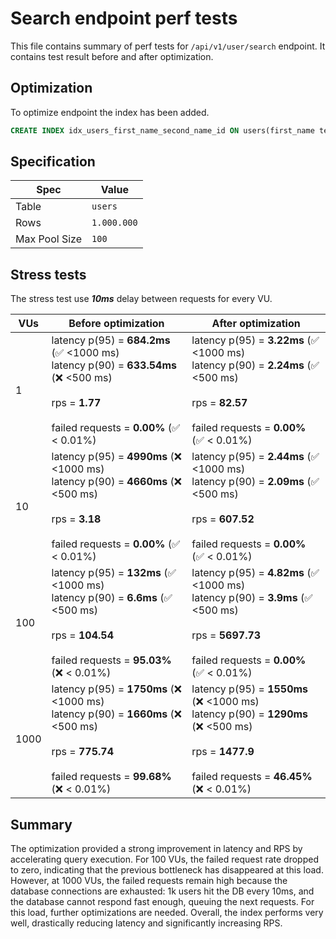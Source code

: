 # Search endpoint perf tests

This file contains summary of perf tests for `/api/v1/user/search` endpoint. It contains test result before and after optimization.

## Optimization 
To optimize endpoint the index has been added.
```sql
CREATE INDEX idx_users_first_name_second_name_id ON users(first_name text_pattern_ops, second_name text_pattern_ops, id);
```

## Specification

| Spec          | Value            |
| ------------- | ---------------- |
| Table         | `users`          |
| Rows          | `1.000.000`      |
| Max Pool Size | `100`            |

## Stress tests
The stress test use ***10ms*** delay between requests for every VU.

| VUs  | Before optimization                                                                                                                                       | After optimization                                                                                                                                        |
| ---- | --------------------------------------------------------------------------------------------------------------------------------------------------------- | --------------------------------------------------------------------------------------------------------------------------------------------------------- |
| 1    | latency p(95) = **684.2ms** (✅ <1000 ms)<br>latency p(90) = **633.54ms** (❌ <500 ms)<br><br>rps = **1.77**<br><br>failed requests = **0.00%** (✅ < 0.01%) | latency p(95) = **3.22ms** (✅ <1000 ms)<br>latency p(90) = **2.24ms** (✅ <500 ms)<br><br>rps = **82.57**<br><br>failed requests = **0.00%** (✅ < 0.01%)   |
| 10   | latency p(95) = **4990ms** (❌ <1000 ms)<br>latency p(90) = **4660ms** (❌ <500 ms)<br><br>rps = **3.18**<br><br>failed requests = **0.00%** (✅ < 0.01%)    | latency p(95) = **2.44ms** (✅ <1000 ms)<br>latency p(90) = **2.09ms** (✅ <500 ms)<br><br>rps = **607.52**<br><br>failed requests = **0.00%** (✅ < 0.01%)  |
| 100  | latency p(95) = **132ms** (✅ <1000 ms)<br>latency p(90) = **6.6ms** (✅ <500 ms)<br><br>rps = **104.54**<br><br>failed requests = **95.03%** (❌ < 0.01%)   | latency p(95) = **4.82ms** (✅ <1000 ms)<br>latency p(90) = **3.9ms** (✅ <500 ms)<br><br>rps = **5697.73**<br><br>failed requests = **0.00%** (✅ < 0.01%)  |
| 1000 | latency p(95) = **1750ms** (❌ <1000 ms)<br>latency p(90) = **1660ms** (❌ <500 ms)<br><br>rps = **775.74**<br><br>failed requests = **99.68%** (❌ < 0.01%) | latency p(95) = **1550ms** (❌ <1000 ms)<br>latency p(90) = **1290ms** (❌ <500 ms)<br><br>rps = **1477.9**<br><br>failed requests = **46.45%** (❌ < 0.01%) |

## Summary
The optimization provided a strong improvement in latency and RPS by accelerating query execution. For 100 VUs, the failed request rate dropped to zero, indicating that the previous bottleneck has disappeared at this load. However, at 1000 VUs, the failed requests remain high because the database connections are exhausted: 1k users hit the DB every 10ms, and the database cannot respond fast enough, queuing the next requests. For this load, further optimizations are needed. Overall, the index performs very well, drastically reducing latency and significantly increasing RPS.